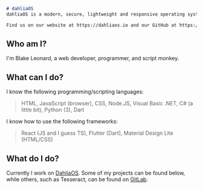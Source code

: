 ```markdown
# dahliaOS
dahliaOS is a modern, secure, lightweight and responsive operating system, combining the best of GNU/Linux and Fuchsia OS.

Find us on our website at https://dahliaos.io and our GitHub at https://github.com/dahlia-os!
```
## Who am I?
I'm Blake Leonard, a web developer, programmer, and script monkey.
## What can I do?
I know the following programming/scripting languages:
> HTML, JavaScript (browser), CSS, Node.JS, Visual Basic .NET, C# (a little bit), Python (3), Dart

I know how to use the following frameworks:
> React (JS and I guess TS), Flutter (Dart), Material Design Lite (HTML/CSS)

## What do I do?
Currently I work on [DahliaOS][dahlia-os]. Some of my projects can be found below,
while others, such as Tesseract, can be found on [GitLab][personal-gitlab].

[dahlia-os]: https://github.com/dahlia-os/
[personal-gitlab]: https://gitlab.com/bleonard252/
